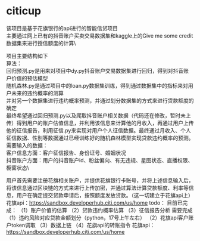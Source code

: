 # citicup
该项目是基于花旗银行的api进行的智能信贷项目\
主要通过网上已有的抖音账户买卖交易数据集和kaggle上的Give me some credit数据集来进行授信额度的计算\

项目主要结构如下\
算法：\
回归预测.py是用来对项目中dy.py抖音账户交易数据集进行回归，得到对抖音账户价值的预估模型\
随机森林.py是通过项目中的loan.py数据集训练，得到通过数据集中的指标来对用户未来的违约概率的测算\
并对另一个数据集进行违约概率预测，并通过划分数据集的方式来进行贷款额度的确定\
最终希望通过回归预测.py以及爬取抖音账户相关数据（代码还在修改，暂时未上传）得到用户的账户估值信息，并利用该信息来计算他的月收入，再通过用户上传他的征信报告，利用征信.py来实现对用户个人征信数据。最终通过月收入、个人征信数据、性别等数据通过已经训练好的随机森林模型实现贷款违约概率的预测。\
需要输入的数据：\
客户信息方面：客户征信报告、身份证号、婚姻状况\
抖音账户方面：用户的抖音账户id、粉丝偏向、有无违规、星图状态、直播权限、橱窗状态\

用户首先需要注册花旗相关账户，并提供花旗银行卡账号，并将上述信息输入后，将该信息通过区块链的方式来进行上传加密，并通过算法计算贷款额度、利率等信息，用户在确定提交贷款申请后，按照额度发放贷款。（这一切建立于花旗api上）\
花旗api：https://sandbox.developerhub.citi.com/us/home
todo：
目前已完成：
（1）账户价值的估算
（2）贷款违约概率估算
（3）征信报告分析
需要完成
（1）违约风险对应贷款金额划分（python，17号上午左右）
（2）花旗api客户账户token调取
（3）数据上链
（4）花旗api的转账指令
花旗api：https://sandbox.developerhub.citi.com/us/home
